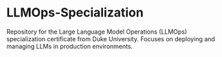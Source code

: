 # LLMOps-Specialization
Repository for the Large Language Model Operations (LLMOps) specialization certificate from Duke University. Focuses on deploying and managing LLMs in production environments.
